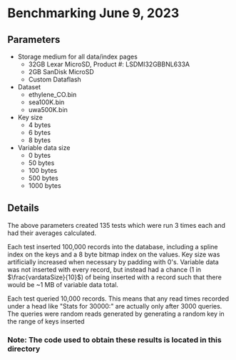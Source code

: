 # Benchmarking June 9, 2023

## Parameters

-   Storage medium for all data/index pages
    -   32GB Lexar MicroSD, Product #: LSDMI32GBBNL633A
    -   2GB SanDisk MicroSD
    -   Custom Dataflash
-   Dataset
    -   ethylene_CO.bin
    -   sea100K.bin
    -   uwa500K.bin
-   Key size
    -   4 bytes
    -   6 bytes
    -   8 bytes
-   Variable data size
    -   0 bytes
    -   50 bytes
    -   100 bytes
    -   500 bytes
    -   1000 bytes

## Details

The above parameters created 135 tests which were run 3 times each and had their averages calculated.

Each test inserted 100,000 records into the database, including a spline index on the keys and a 8 byte bitmap index on the values. Key size was artificially increased when necessary by padding with 0's. Variable data was not inserted with every record, but instead had a chance (1 in $\frac{vardataSize}{10}$) of being inserted with a record such that there would be ~1 MB of variable data total.

Each test queried 10,000 records. This means that any read times recorded under a head like "Stats for 30000:" are actually only after 3000 queries. The queries were random reads generated by generating a random key in the range of keys inserted

### Note: The code used to obtain these results is located in this directory
